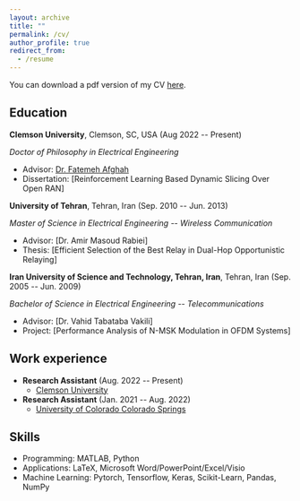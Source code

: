 ```yaml
---
layout: archive
title: ""
permalink: /cv/
author_profile: true
redirect_from:
  - /resume
---
```


You can download a pdf version of my CV [here](Fatemeh_CV.pdf).

Education
-----------
**Clemson University**, Clemson, SC, USA (Aug 2022 -- Present)

*Doctor of Philosophy in Electrical Engineering*
* Advisor: [Dr. Fatemeh Afghah](https://fafghah.people.clemson.edu/)
* Dissertation: [Reinforcement Learning Based Dynamic Slicing Over Open RAN] 

**University of Tehran**, Tehran, Iran (Sep. 2010 -- Jun. 2013)

*Master of Science in Electrical Engineering -- Wireless Communication*
* Advisor: [Dr. Amir Masoud Rabiei] 
* Thesis: [Efficient Selection of the Best Relay in Dual-Hop Opportunistic Relaying] 

**Iran University of Science and Technology, Tehran, Iran**, Tehran, Iran (Sep. 2005 -- Jun. 2009)

*Bachelor of Science in Electrical Engineering -- Telecommunications*
* Advisor: [Dr. Vahid Tabataba Vakili] 
* Project: [Performance Analysis of N-MSK Modulation in OFDM Systems] 

Work experience
-----------
* **Research Assistant** (Aug. 2022 -- Present)
  * [Clemson University](https://clemson.edu)
* **Research Assistant** (Jan. 2021 -- Aug. 2022)
  * [University of Colorado Colorado Springs](https://uccs.edu)

  
Skills
-----------
* Programming: MATLAB, Python
* Applications: LaTeX, Microsoft Word/PowerPoint/Excel/Visio  
* Machine Learning: Pytorch, Tensorflow, Keras, Scikit-Learn, Pandas, NumPy
  

